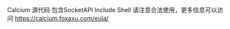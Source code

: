 Calcium 源代码
包含SocketAPI
       Include
       Shell
请注意合法使用，更多信息可以访问 https://calcium.foxaxu.com/eula/
